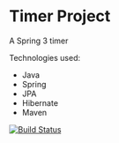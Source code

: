 Timer Project
=========================

A Spring 3 timer

Technologies used:
 - Java
 - Spring
 - JPA
 - Hibernate
 - Maven

[![Build Status](https://secure.travis-ci.org/kingOburgers/timer.png?branch=master)](http://travis-ci.org/kingOburgers/timer)